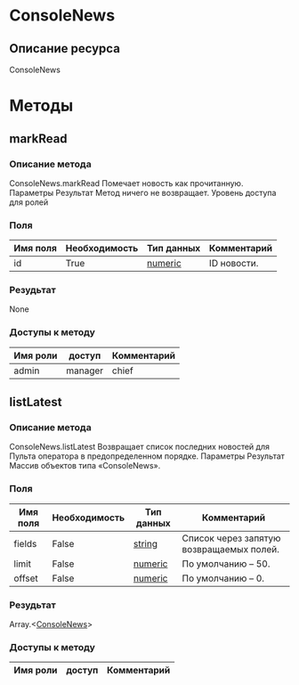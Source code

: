 
# ConsoleNews

## Описание ресурса
ConsoleNews

# Методы

## markRead

### Описание метода
ConsoleNews.markRead
Помечает новость как прочитанную.
Параметры
Результат
Метод ничего не возвращает.
Уровень доступа для ролей


### Поля

| Имя поля | Необходимость | Тип данных | Комментарий |
|---|---|---|---|
|id|True|[numeric](/docs/types/numeric.md)|ID новости.<br/>|

### Резудьтат
None
### Доступы к методу

| Имя роли | доступ | Комментарий |
|---|---|---|
|admin|manager|chief|chief_partner|operator|admin_partner
## listLatest

### Описание метода
ConsoleNews.listLatest
Возвращает список последних новостей для Пульта оператора в предопределенном порядке.
Параметры
Результат
Массив объектов типа «ConsoleNews».

### Поля

| Имя поля | Необходимость | Тип данных | Комментарий |
|---|---|---|---|
|fields|False|[string](/docs/types/string.md)|Список через запятую возвращаемых полей.<br/>|
|limit|False|[numeric](/docs/types/numeric.md)|По умолчанию – 50.<br/>|
|offset|False|[numeric](/docs/types/numeric.md)|По умолчанию – 0.<br/>|

### Резудьтат
Array.<[ConsoleNews](/docs/types/ConsoleNews.md)>
### Доступы к методу

| Имя роли | доступ | Комментарий |
|---|---|---|
